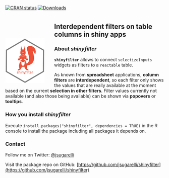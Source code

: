 <!-- badges: start -->
[![CRAN status](https://www.r-pkg.org/badges/version/shinyfilter)](https://CRAN.R-project.org/package=shinyfilter)
[![Downloads](https://cranlogs.r-pkg.org/badges/grand-total/shinyfilter)](https://cranlogs.r-pkg.org/badges/grand-total/shinyfilter)
<!-- badges: end -->

# <img src="../man/figures/logo.png" width = "125px" align = "left" style="margin-right:30px; margin-top:50px;"/>

## Interdependent filters on table columns in shiny apps


### About *shinyfilter*

**`shinyfilter`** allows to connect `selectizeInputs` widgets as filters to a `reactable` table.

As known from **spreadsheet** applications, **column filters** are **interdependent**, so each filter only shows the values that are really available at the moment based on the current **selection in other filters**. Filter values currently not available (and also those being available) can be shown via **popovers** or **tooltips**.


### How you install *shinyfilter*

Execute `install.packages("shinyfilter", dependencies = TRUE)` in the R console to install the package including all packages it depends on.


### Contact

Follow me on Twitter: [@jsugarelli](https://twitter.com/jsugarelli)

Visit the package repo on GitHub: [https://github.com/jsugarelli/shinyfilter](https://github.com/jsugarelli/shinyfilter)
